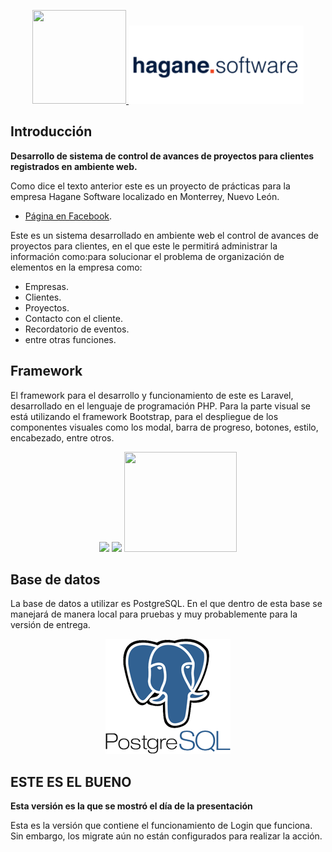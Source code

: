 <p align="center">
<a href="https://www.facebook.com/haganesoftware/">
	<img src="https://www.hagane.io/img/Simbolo/Simbolo-FondoTransparente.png" width="150px" height="150px">
	<img src="logoReadme.png">
</a>
</p>

## Introducción
**Desarrollo de sistema de control de avances de proyectos para clientes registrados en ambiente web.**

Como dice el texto anterior este es un proyecto de prácticas para la empresa Hagane Software localizado en Monterrey, Nuevo León.
- [Página en Facebook](https://www.facebook.com/haganesoftware/).

Este es un sistema desarrollado en ambiente web el control de avances de proyectos para clientes, en el que este le permitirá administrar la información como:para solucionar el problema de organización de elementos en la empresa como:
- Empresas.
- Clientes.
- Proyectos.
- Contacto con el cliente.
- Recordatorio de eventos.
- entre otras funciones.

## Framework
El framework para el desarrollo y funcionamiento de este es Laravel, desarrollado en el lenguaje de programación PHP. Para la parte visual se está utilizando el framework Bootstrap, para el despliegue de los componentes visuales como los modal, barra de progreso, botones, estilo, encabezado, entre otros. 

<p align="center">
	<img src="https://camo.githubusercontent.com/5ceadc94fd40688144b193fd8ece2b805d79ca9b/68747470733a2f2f6c61726176656c2e636f6d2f6173736574732f696d672f636f6d706f6e656e74732f6c6f676f2d6c61726176656c2e737667">
	<img src="https://dynamicimagesmx-v2b.netdna-ssl.com/product_class_external_product/php1.png">
	<img src="https://pkp.sfu.ca/wp-content/uploads/2016/09/bootstrap-logo.png" width="180" height="160">
</p>

## Base de datos
La base de datos a utilizar es PostgreSQL.
En el que dentro de esta base se manejará de manera local para pruebas y muy probablemente para la versión de entrega. 

<p align="center">
<img src="https://raw.githubusercontent.com/docker-library/docs/01c12653951b2fe592c1f93a13b4e289ada0e3a1/postgres/logo.png">
</p>

## ESTE ES EL BUENO
**Esta versión es la que se mostró el día de la presentación**

Esta es la versión que contiene el funcionamiento de Login que funciona.
Sin embargo, los migrate aún no están configurados para realizar la acción.